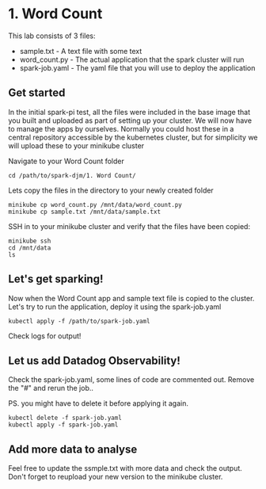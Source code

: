 # 1. Word Count

This lab consists of 3 files:
- sample.txt - A text file with some text
- word_count.py - The actual application that the spark cluster will run
- spark-job.yaml - The yaml file that you will use to deploy the application


## Get started

In the initial spark-pi test, all the files were included in the base image that you built and uploaded as part of setting up your cluster. We will now have to manage the apps by ourselves. Normally you could host these in a central repository accessible by the kubernetes cluster, but for simplicity we will upload these to your minikube cluster


Navigate to your Word Count folder
```
cd /path/to/spark-djm/1. Word Count/
```

Lets copy the files in the directory to your newly created folder
```
minikube cp word_count.py /mnt/data/word_count.py
minikube cp sample.txt /mnt/data/sample.txt
```

SSH in to your minikube cluster and verify that the files have been copied:
```
minikube ssh
cd /mnt/data
ls
```

## Let's get sparking!
Now when the Word Count app and sample text file is copied to the cluster. 
Let's try to run the application, deploy it using the spark-job.yaml

```
kubectl apply -f /path/to/spark-job.yaml
```

Check logs for output!


## Let us add Datadog Observability!
Check the spark-job.yaml, some lines of code are commented out.
Remove the "#" and rerun the job..

PS. you might have to delete it before applying it again.
```
kubectl delete -f spark-job.yaml
kubectl apply -f spark-job.yaml
```

## Add more data to analyse
Feel free to update the ssmple.txt with more data and check the output. Don't forget to reupload your new version to the minikube cluster.